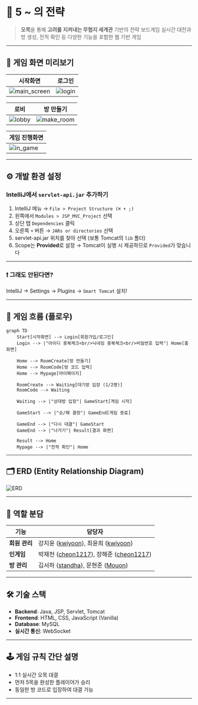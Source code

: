 # 🎯 5 \~ 의 전략

> **오목**을 통해 **고려를 지켜내는 무협지 세계관** 기반의 전략 보드게임
> 실시간 대전과 방 생성, 전적 확인 등 다양한 기능을 포함한 웹 기반 게임

---

## 📸 게임 화면 미리보기

| 시작화면                               | 로그인                   |
| ---------------------------------- | --------------------- |
| ![main\_screen](./main_screen.gif) | ![login](./login.png) |

| 로비                    | 방 만들기                          |
| --------------------- | ------------------------------ |
| ![lobby](./lobby.png) | ![make\_room](./make_room.png) |

| 게임 진행화면                    |
| -------------------------- |
| ![in\_game](./in_game.gif) |

---

## ⚙️ 개발 환경 설정

### IntelliJ에서 `servlet-api.jar` 추가하기

1. IntelliJ 메뉴 → `File > Project Structure (⌘ + ;)`
2. 왼쪽에서 `Modules > JSP_MVC_Project` 선택
3. 상단 탭 `Dependencies` 클릭
4. 오른쪽 `+` 버튼 → `JARs or directories` 선택
5. servlet-api.jar 위치를 찾아 선택 (보통 Tomcat의 `lib` 폴더)
6. Scope는 **Provided**로 설정
   → Tomcat이 실행 시 제공하므로 `Provided`가 맞습니다

---

### ❗ 그래도 안된다면?

IntelliJ → Settings → Plugins → `Smart Tomcat` 설치!

---

## 🧩 게임 흐름 (플로우)

```mermaid
graph TD
    Start[시작화면] --> Login[회원가입/로그인]
    Login --> |"아이디 중복체크<br/>닉네임 중복체크<br/>비밀번호 입력"| Home[홈 화면]
    
    Home --> RoomCreate[방 만들기]
    Home --> RoomCode[방 코드 입력]
    Home --> Mypage[마이페이지]
    
    RoomCreate --> Waiting[대기방 입장 (1/2명)]
    RoomCode --> Waiting
    
    Waiting --> |"상대방 입장"| GameStart[게임 시작]
    
    GameStart --> |"승/패 결정"| GameEnd[게임 종료]
    
    GameEnd --> |"다시 대결"| GameStart
    GameEnd --> |"나가기"| Result[결과 화면]
    
    Result --> Home
    Mypage --> |"전적 확인"| Home
```

---

## 🗂️ ERD (Entity Relationship Diagram)

![ERD](https://github.com/user-attachments/assets/4f559f45-6cf6-4d12-a150-6202dfeb331d)

---

## 👥 역할 분담

| 기능        | 담당자                                                                                              |
| --------- | ------------------------------------------------------------------------------------------------ |
| **회원 관리** | 강지윤 ([kwiyoon](https://github.com/kwiyoon)), 최윤희 ([kwiyoon](https://github.com/kwiyoon))         |
| **인게임**   | 박재천 ([cheon1217](https://github.com/cheon1217)), 장해준 ([cheon1217](https://github.com/cheon1217)) |
| **방 관리**  | 김서하 ([standha](https://github.com/standha)), 문현준 ([Mouon](https://github.com/Mouon))             |

---

## 🛠 기술 스택

* **Backend**: Java, JSP, Servlet, Tomcat
* **Frontend**: HTML, CSS, JavaScript (Vanilla)
* **Database**: MySQL
* **실시간 통신**: WebSocket

---

## 🕹️ 게임 규칙 간단 설명

* 1:1 실시간 오목 대결
* 먼저 5목을 완성한 플레이어가 승리
* 동일한 방 코드로 입장하여 대결 가능

---